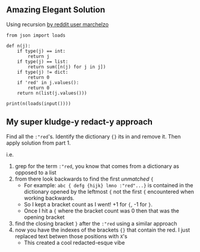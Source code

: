 ## Amazing Elegant Solution
Using recursion [by reddit user marchelzo](https://www.reddit.com/r/adventofcode/comments/3wh73d/day_12_solutions/cxw7oz1?utm_source=share&utm_medium=web2x&context=3)

```
from json import loads

def n(j):
    if type(j) == int:
        return j
    if type(j) == list:
        return sum([n(j) for j in j])
    if type(j) != dict:
        return 0
    if 'red' in j.values():
        return 0
    return n(list(j.values()))

print(n(loads(input())))
```

## My super kludge-y redact-y approach

Find all the `:"red`'s.  Identify the dictionary `{}` its in and remove it.  Then apply solution from part 1.

i.e.

1. grep for the term `:"red`, you know that comes from a dictionary as opposed to a list
2. from there look backwards to find the first *unmatched* `{`
    - For example: `abc { defg {hijk} lmno :"red"...}` is contained in the dictionary opened by the leftmost `{` not the first `{` encountered when working backwards.
    - So I kept a bracket count as I went!  +1 for `{`, -1 for `}`.
    - Once I hit a `{` where the bracket count was 0 then that was the opening bracket
3. find the closing bracket `}` after the `:"red` using a similar approach
4. now you have the indexes of the brackets `{}` that contain the red.  I just replaced text betwen those positions with `X`'s 
    - This created a cool redacted-esque vibe
